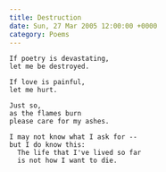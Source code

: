 ```yaml
---
title: Destruction
date: Sun, 27 Mar 2005 12:00:00 +0000
category: Poems
---
```


    If poetry is devastating,  
    let me be destroyed.

    If love is painful,  
    let me hurt.

    Just so,  
    as the flames burn  
    please care for my ashes.

    I may not know what I ask for --  
    but I do know this:  
      The life that I've lived so far  
      is not how I want to die.


